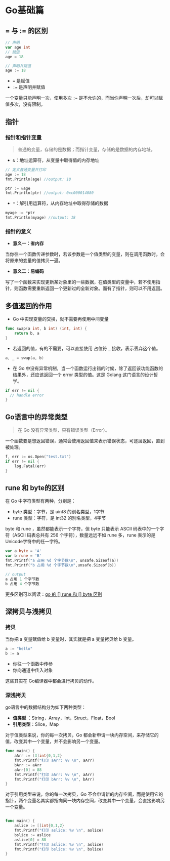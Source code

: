 # Go基础篇

## = 与 := 的区别

```go
// 声明
var age int
// 赋值
age = 18

// 声明并赋值
age := 18
```

- `=` 是赋值
- `:=` 是声明并赋值

一个变量只能声明一次，使用多次 `:=` 是不允许的，而当你声明一次后，却可以赋值多次，没有限制。

## 指针

### 指针和指针变量

> 普通的变量，存储的是数据；而指针变量，存储的是数据的内存地址。

- `&`：地址运算符，从变量中取得值的内存地址

```go
// 定义普通变量并打印
age := 18
fmt.Println(age) //output: 18

ptr := &age
fmt.Println(ptr) //output: 0xc000014080
```

- `*`：解引用运算符，从内存地址中取得存储的数据

```go
myage := *ptr
fmt.Println(myage) //output: 18
```

### 指针的意义

- **意义一：省内存**

当你往一个函数传递参数时，若该参数是一个值类型的变量，则在调用函数时，会将原来的变量的值拷贝一遍。

- **意义二：易编码**

写了一个函数来实现更新某对象里的一些数据，在值类型的变量中，若不使用指针，则函数需要重新返回一个更新过的全新对象。而有了指针，则可以不用返回。

## 多值返回的作用

- Go 中实现变量的交换，就不需要再使用中间变量

```go
func swap(a int, b int) (int, int) {
    return b, a
}
```

- 若返回的值，有的不需要，可以直接使用 占位符 `_` 接收，表示丢弃这个值。

```go
a, _ = swap(a, b)
```

- 在 Go 中没有异常机制，当一个函数运行出错的时候，除了返回该功能函数的结果外，还应该返回一个 error 类型的值。这是 Golang 这门语言的设计哲学。

```go
if err != nil {
  // handle error
}
```

## Go语言中的异常类型

> 在 Go 没有异常类型，只有错误类型（Error）。

一个函数要是想返回错误，通常会使用返回值来表示错误状态，可逐层返回，直到被处理。

```go
f, err := os.Open("test.txt")
if err != nil {
    log.Fatal(err)
}
```

## rune 和 byte的区别

在 Go 中字符类型有两种，分别是：

- byte 类型：字节，是 uint8 的别名类型，1字节
- rune 类型：字符，是 int32 的别名类型，4字节

byte 和 rune ，虽然都能表示一个字符，但 byte 只能表示 ASCII 码表中的一个字符（ASCII 码表总共有 256 个字符），数量远远不如 rune 多，rune 表示的是 Unicode字符中的任一字符。

```go
var a byte = 'A'
var b rune = 'B'
fmt.Printf("a 占用 %d 个字节数\n", unsafe.Sizeof(a))
fmt.Printf("b 占用 %d 个字节数\n",unsafe.Sizeof(b))

// output
a 占用 1 个字节数
b 占用 4 个字节数
```

更多区别可以阅读：[go 的 [] rune 和 [] byte 区别](https://learnku.com/articles/23411/the-difference-between-rune-and-byte-of-go)

## 深拷贝与浅拷贝

### 拷贝

当你把 a 变量赋值给 b 变量时，其实就是把 a 变量拷贝给 b 变量。

```go
a := "hello"
b := a
```

- 你往一个函数中传参
- 你向通道中传入对象

这些其实在 Go编译器中都会进行拷贝的动作。

### 深浅拷贝

go语言中的数据结构分为如下两种类型：

- **值类型** ：String，Array，Int，Struct，Float，Bool
- **引用类型**：Slice，Map

对于值类型来说，你的每一次拷贝，Go 都会新申请一块内存空间，来存储它的值，改变其中一个变量，并不会影响另一个变量。

```go
func main() {
    aArr := [3]int{0,1,2}
    fmt.Printf("打印 aArr: %v \n", aArr)
    bArr := aArr
    aArr[0] = 88
    fmt.Printf("打印 aArr: %v \n", aArr)
    fmt.Printf("打印 bArr: %v \n", bArr)
}
```

对于引用类型来说，你的每一次拷贝，Go 不会申请新的内存空间，而是使用它的指针，两个变量名其实都指向同一块内存空间，改变其中一个变量，会直接影响另一个变量。

```go

func main() {
    aslice := []int{0,1,2}
    fmt.Printf("打印 aslice: %v \n", aslice)
    bslice := aslice
    aslice[0] = 88
    fmt.Printf("打印 aslice: %v \n", aslice)
    fmt.Printf("打印 bslice: %v \n", bslice)
}

```

